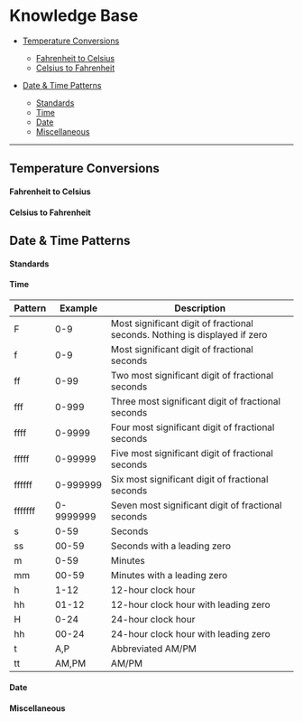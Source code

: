 # Knowledge Base

- [Temperature Conversions]()
  - [Fahrenheit to Celsius]()
  - [Celsius to Fahrenheit]()

- [Date & Time Patterns](https://github.com/austintrujillo/knowledge-base/edit/main/README.md#date--time-patterns)
  - [Standards]()
  - [Time](https://github.com/austintrujillo/knowledge-base/edit/main/README.md#time-patterns)
  - [Date]()
  - [Miscellaneous]()

---

## Temperature Conversions

#### Fahrenheit to Celsius

#### Celsius to Fahrenheit


## Date & Time Patterns

#### Standards

#### Time
| Pattern | Example | Description |
| ----------- | ----------- | ----------- |
| F | 0-9 | Most significant digit of fractional seconds. Nothing is displayed if zero |
| f | 0-9 | Most significant digit of fractional seconds |
| ff | 0-99 | Two most significant digit of fractional seconds |
| fff | 0-999 | Three most significant digit of fractional seconds |
| ffff | 0-9999 | Four most significant digit of fractional seconds |
| fffff | 0-99999 | Five most significant digit of fractional seconds |
| ffffff | 0-999999 | Six most significant digit of fractional seconds |
| fffffff | 0-9999999 | Seven most significant digit of fractional seconds |
| s | 0-59 | Seconds |
| ss | 00-59 | Seconds with a leading zero |
| m | 0-59 | Minutes |
| mm | 00-59 | Minutes with a leading zero |
| h | 1-12 | 12-hour clock hour |
| hh | 01-12 | 12-hour clock hour with leading zero |
| H | 0-24 | 24-hour clock hour |
| hh | 00-24 | 24-hour clock hour with leading zero |
| t | A,P | Abbreviated AM/PM |
| tt | AM,PM | AM/PM |

#### Date

#### Miscellaneous

